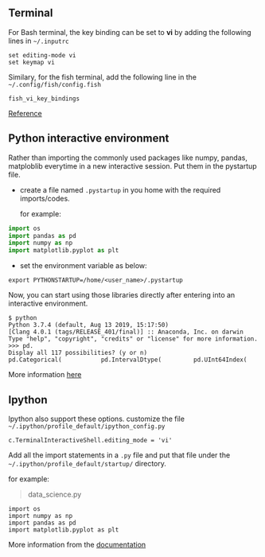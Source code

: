 ## Terminal

For Bash terminal, the key binding can be set to **vi** by adding the following lines in `~/.inputrc`
```
set editing-mode vi
set keymap vi
```

Similary, for the fish terminal, add the following line in the `~/.config/fish/config.fish`
```
fish_vi_key_bindings
```
[Reference](https://stackoverflow.com/questions/28444740/how-to-use-vi-mode-in-fish-shell)

## Python interactive environment

Rather than importing the commonly used packages like numpy, pandas, matploblib everytime in a new interactive session. Put them in the pystartup file. 

- create a file named `.pystartup` in you home with the required imports/codes. 

  for example:

```python
import os
import pandas as pd
import numpy as np
import matplotlib.pyplot as plt
```

 - set the environment variable as below:
 ```
 export PYTHONSTARTUP=/home/<user_name>/.pystartup
 ```


Now, you can start using those libraries directly after entering into an interactive environment.
```
$ python
Python 3.7.4 (default, Aug 13 2019, 15:17:50) 
[Clang 4.0.1 (tags/RELEASE_401/final)] :: Anaconda, Inc. on darwin
Type "help", "copyright", "credits" or "license" for more information.
>>> pd.
Display all 117 possibilities? (y or n)
pd.Categorical(           pd.IntervalDtype(         pd.UInt64Index(
```
More information [here](https://docs.python.org/3.0/tutorial/interactive.html#history-substitution)

## Ipython

Ipython also support these options. customize the file `~/.ipython/profile_default/ipython_config.py` 

```
c.TerminalInteractiveShell.editing_mode = 'vi'
```
Add all the import statements in a `.py` file and put that file under the `~/.ipython/profile_default/startup/` directory.

for example:
> data_science.py
```
import os
import numpy as np
import pandas as pd
import matplotlib.pyplot as plt
```
More information from the [documentation](https://ipython.readthedocs.io/en/stable/interactive/tutorial.html?highlight=startup#startup-files)
